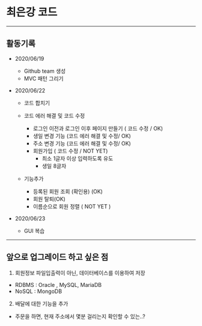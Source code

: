 # 최은강 코드

<hr>

## 활동기록

- 2020/06/19
  - Github team 생성
  - MVC 패턴 그리기

- 2020/06/22
  - 코드 합치기
  - 코드 에러 해결 및 코드 수정
    - 로그인 이전과 로그인 이후 페이지 만들기 ( 코드 수정 / OK)
    - 생일 변경 기능 (코드 에러 해결 및 수정/ OK)
    - 주소 변경 기능 (코드 에러 해결 및 수정/ OK) 
    - 회원가입 ( 코드 수정 / NOT YET)
      - 최소 1글자 이상 입력하도록 유도
      - 생일 8글자

    
  - 기능추가
    - 등록된 회원 조회 (확인용) (OK)
    - 회원 탈퇴(OK)
    - 이름순으로 회원 정렬 ( NOT YET )


- 2020/06/23
  - GUI 복습


<hr>

## 앞으로 업그레이드 하고 싶은 점

1. 회원정보 파일입출력이 아닌, 데이터베이스를 이용하여 저장
  - RDBMS : Oracle , MySQL, MariaDB
  - NoSQL : MongoDB
  
2. 배달에 대한 기능을 추가
  - 주문을 하면, 현재 주소에서 몇분 걸리는지 확인할 수 있는..?
  
  
